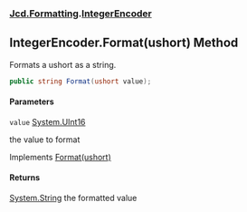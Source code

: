 ### [Jcd.Formatting](Jcd.Formatting.md 'Jcd.Formatting').[IntegerEncoder](Jcd.Formatting.IntegerEncoder.md 'Jcd.Formatting.IntegerEncoder')

## IntegerEncoder.Format(ushort) Method

Formats a ushort as a string.

```csharp
public string Format(ushort value);
```
#### Parameters

<a name='Jcd.Formatting.IntegerEncoder.Format(ushort).value'></a>

`value` [System.UInt16](https://docs.microsoft.com/en-us/dotnet/api/System.UInt16 'System.UInt16')

the value to format

Implements [Format(ushort)](Jcd.Formatting.IIntegerFormatter.Format(ushort).md 'Jcd.Formatting.IIntegerFormatter.Format(ushort)')

#### Returns
[System.String](https://docs.microsoft.com/en-us/dotnet/api/System.String 'System.String')
the formatted value